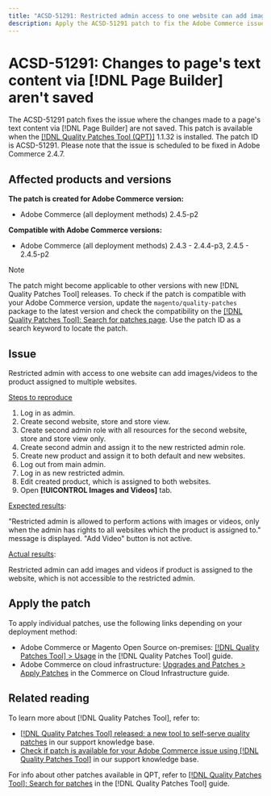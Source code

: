 ```yaml
---
title: "ACSD-51291: Restricted admin access to one website can add images/videos to the product assigned to multiple websites"
description: Apply the ACSD-51291 patch to fix the Adobe Commerce issue where the changes made to a page's text content via [!DNL Page Builder] are not saved.
---
```

# ACSD-51291: Changes to page's text content via [!DNL Page Builder] aren't saved

The ACSD-51291 patch fixes the issue where the changes made to a page's text content via [!DNL Page Builder] are not saved. This patch is available when the [[!DNL Quality Patches Tool (QPT)]](/help/announcements/adobe-commerce-announcements/magento-quality-patches-released-new-tool-to-self-serve-quality-patches.md) 1.1.32 is installed. The patch ID is ACSD-51291. Please note that the issue is scheduled to be fixed in Adobe Commerce 2.4.7.

## Affected products and versions

**The patch is created for Adobe Commerce version:**

* Adobe Commerce (all deployment methods) 2.4.5-p2

**Compatible with Adobe Commerce versions:**

* Adobe Commerce (all deployment methods) 2.4.3 - 2.4.4-p3, 2.4.5 - 2.4.5-p2

>[!NOTE]
>
>The patch might become applicable to other versions with new [!DNL Quality Patches Tool] releases. To check if the patch is compatible with your Adobe Commerce version, update the `magento/quality-patches` package to the latest version and check the compatibility on the [[!DNL Quality Patches Tool]: Search for patches page](https://experienceleague.adobe.com/tools/commerce-quality-patches/index.html). Use the patch ID as a search keyword to locate the patch.

## Issue

Restricted admin with access to one website can add images/videos to the product assigned to multiple websites.

<u>Steps to reproduce</u>

1. Log in as admin.
1. Create second website, store and store view.
1. Create second admin role with all resources for the second website, store and store view only.
1. Create second admin and assign it to the new restricted admin role.
1. Create new product and assign it to both default and new websites.
1. Log out from main admin.
1. Log in as new restricted admin.
1. Edit created product, which is assigned to both websites.
1. Open **[!UICONTROL Images and Videos]** tab.

<u>Expected results</u>:

"Restricted admin is allowed to perform actions with images or videos, only when the admin has rights to all websites which the product is assigned to." message is displayed. "Add Video" button is not active.

<u>Actual results</u>:

Restricted admin can add images and videos if product is assigned to the website, which is not accessible to the restricted admin.

## Apply the patch

To apply individual patches, use the following links depending on your deployment method:

* Adobe Commerce or Magento Open Source on-premises: [[!DNL Quality Patches Tool] > Usage](https://experienceleague.adobe.com/docs/commerce-operations/tools/quality-patches-tool/usage.html) in the [!DNL Quality Patches Tool] guide.
* Adobe Commerce on cloud infrastructure: [Upgrades and Patches > Apply Patches](https://experienceleague.adobe.com/docs/commerce-cloud-service/user-guide/develop/upgrade/apply-patches.html) in the Commerce on Cloud Infrastructure guide.

## Related reading

To learn more about [!DNL Quality Patches Tool], refer to:

* [[!DNL Quality Patches Tool] released: a new tool to self-serve quality patches](/help/announcements/adobe-commerce-announcements/magento-quality-patches-released-new-tool-to-self-serve-quality-patches.md) in our support knowledge base.
* [Check if patch is available for your Adobe Commerce issue using [!DNL Quality Patches Tool]](/help/support-tools/patches-available-in-qpt-tool/check-patch-for-magento-issue-with-magento-quality-patches.md) in our support knowledge base.

For info about other patches available in QPT, refer to [[!DNL Quality Patches Tool]: Search for patches](https://experienceleague.adobe.com/tools/commerce-quality-patches/index.html) in the [!DNL Quality Patches Tool] guide.
